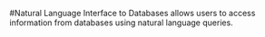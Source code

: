 #Natural Language Interface to Databases allows users to access     information from databases using natural language queries.
